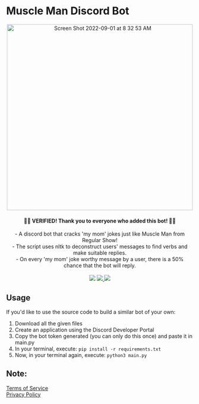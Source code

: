 # Muscle Man Discord Bot
<div align="center">

<img width="500px" alt="Screen Shot 2022-09-01 at 8 32 53 AM" src="https://user-images.githubusercontent.com/75612147/187832021-4fcfdefb-f330-4ff0-8818-415f4d3a387e.png"><br>

 <h4>🥳🎉 VERIFIED! Thank you to everyone who added this bot! 🎉🥳</h4>
- A discord bot that cracks 'my mom' jokes just like Muscle Man from Regular Show!<br>
- The script uses nltk to deconstruct users' messages to find verbs and make suitable replies.<br>
- On every 'my mom' joke worthy message by a user, there is a 50% chance that the bot will reply.<br>
<br>
 <img src="https://img.shields.io/badge/Status-Offline-red?style=flat-square"/>
 <a href="https://discord.com/api/oauth2/authorize?client_id=902868902487420929&permissions=223232&scope=bot">
   <img src="https://img.shields.io/badge/Invite--white?style=social&logo=Discord"/>
 </a>
 <img src="https://img.shields.io/badge/Servers-350+-brightgreen?style=flat-square&logo=Discord&logoColor=white"/>
 </div>
 

## Usage
If you'd like to use the source code to build a similar bot of your own:
1. Download all the given files
2. Create an application using the Discord Developer Portal
3. Copy the bot token generated (you can only do this once) and paste it in main.py
4. In your terminal, execute: ```pip install -r requirements.txt```
5. Now, in your terminal again, execute: ```python3 main.py```

## Note:
<a href="https://divdude77.github.io/Muscle-Man-Discord-Bot">Terms of Service</a><br>
<a href="https://divdude77.github.io/Muscle-Man-Discord-Bot/pp.html">Privacy Policy</a>

